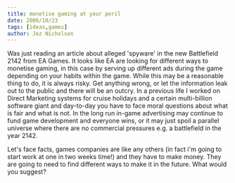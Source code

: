 ```yaml
---
title: monetise gaming at your peril
date: 2006/10/23
tags: [ideas,games]
author: Jez Nicholson
---
```

Was just reading an article about alleged 'spyware' in the new Battlefield 2142 from EA Games. It looks like EA are looking for different ways to monetise gaming, in this case by serving up different ads during the game depending on your habits within the game. While this may be a reasonable thing to do, it is always risky. Get anything wrong, or let the information leak out to the public and there will be an outcry. In a previous life I worked on Direct Marketing systems for cruise holidays and a certain multi-billion software giant and day-to-day you have to face moral questions about what is fair and what is not. In the long run in-game advertising may continue to fund game development and everyone wins, or it may just spoil a parallel universe where there are no commercial pressures e.g. a battlefield in the year 2142.

Let's face facts, games companies are like any others (in fact i'm going to start work at one in two weeks time!) and they have to make money. They are going to need to find different ways to make it in the future. What would you suggest?